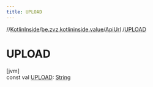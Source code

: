 ```yaml
---
title: UPLOAD
---
```

//[KotlinInside](../../../index.html)/[be.zvz.kotlininside.value](../index.html)/[ApiUrl](index.html)
/[UPLOAD](-u-p-l-o-a-d.html)

# UPLOAD

[jvm]\
const val [UPLOAD](-u-p-l-o-a-d.html): [String](https://kotlinlang.org/api/latest/jvm/stdlib/kotlin/-string/index.html)




